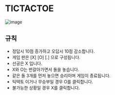 # TICTACTOE


![image](https://github.com/user-attachments/assets/0189f0d0-06c0-480f-93fa-703986f4e140)

## 규칙

- 정답시 10점 증가하고 오답시 10점 감소합니다.
- 게임 판은 [X] [O] [.] 으로 구성됩니다. 
- 선공은 X 입니다.
- X와 O는 번갈아가면서 돌을 놓습니다.
- 같은 돌 3개를 먼저 놓으면 승리이며 게임이 종료됩니다.
- 틱택토 이거나 무승부일 경우 O를 클릭합니다.
- 불가능한 상황일 경우 X를 클릭합니다.
